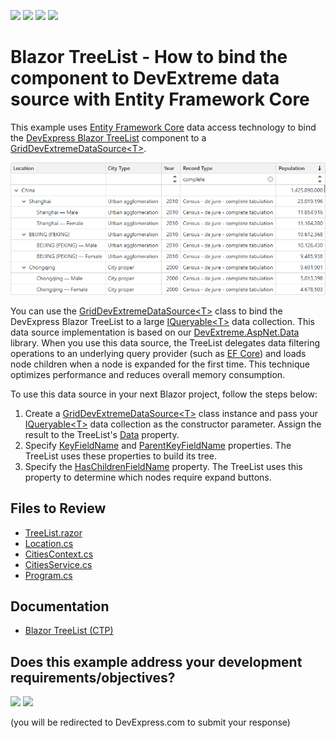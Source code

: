 <!-- default badges list -->
![](https://img.shields.io/endpoint?url=https://codecentral.devexpress.com/api/v1/VersionRange/803737245/24.1.2%2B)
[![](https://img.shields.io/badge/Open_in_DevExpress_Support_Center-FF7200?style=flat-square&logo=DevExpress&logoColor=white)](https://supportcenter.devexpress.com/ticket/details/T1234004)
[![](https://img.shields.io/badge/📖_How_to_use_DevExpress_Examples-e9f6fc?style=flat-square)](https://docs.devexpress.com/GeneralInformation/403183)
[![](https://img.shields.io/badge/💬_Leave_Feedback-feecdd?style=flat-square)](#does-this-example-address-your-development-requirementsobjectives)
<!-- default badges end -->
# Blazor TreeList - How to bind the component to DevExtreme data source with Entity Framework Core

This example uses [Entity Framework Core](https://learn.microsoft.com/en-us/ef/core/) data access technology to bind the [DevExpress Blazor TreeList](https://docs.devexpress.com/Blazor/404942/components/treelist) component to a [GridDevExtremeDataSource\<T>](https://docs.devexpress.com/Blazor/DevExpress.Blazor.GridDevExtremeDataSource-1).

![Bind DevExpress Blazor TreeList to DevExtreme Data Source](/image.png)

You can use the [GridDevExtremeDataSource\<T>](https://docs.devexpress.com/Blazor/DevExpress.Blazor.GridDevExtremeDataSource-1) class to bind the DevExpress Blazor TreeList to a large [IQueryable\<T>](https://docs.microsoft.com/en-us/dotnet/api/system.linq.iqueryable-1) data collection. This data source implementation is based on our [DevExtreme.AspNet.Data](https://github.com/DevExpress/DevExtreme.AspNet.Data) library. When you use this data source, the TreeList delegates data filtering operations to an underlying query provider (such as [EF Core](https://docs.microsoft.com/en-us/ef/core/)) and loads node children when a node is expanded for the first time. This technique optimizes performance and reduces overall memory consumption.

To use this data source in your next Blazor project, follow the steps below:

1. Create a [GridDevExtremeDataSource\<T>](https://docs.devexpress.com/Blazor/DevExpress.Blazor.GridDevExtremeDataSource-1) class instance and pass your [IQueryable\<T>](https://docs.microsoft.com/en-us/dotnet/api/system.linq.iqueryable-1) data collection as the constructor parameter. Assign the result to the TreeList's [Data](https://docs.devexpress.com/Blazor/DevExpress.Blazor.DxTreeList.Data) property.
2. Specify [KeyFieldName](https://docs.devexpress.com/Blazor/DevExpress.Blazor.DxTreeList.KeyFieldName) and [ParentKeyFieldName](https://docs.devexpress.com/Blazor/DevExpress.Blazor.DxTreeList.ParentKeyFieldName) properties. The TreeList uses these properties to build its tree.
3. Specify the [HasChildrenFieldName](https://docs.devexpress.com/Blazor/DevExpress.Blazor.DxTreeList.HasChildrenFieldName) property. The TreeList uses this property to determine which nodes require expand buttons.

## Files to Review

- [TreeList.razor](./CS/TreeListOnDemand/TreeListOnDemand/Components/Pages/TreeList.razor)
- [Location.cs](./CS/TreeListOnDemand/TreeListOnDemand/Data/Location.cs)
- [CitiesContext.cs](./CS/TreeListOnDemand/TreeListOnDemand/Data/CitiesContext.cs)
- [CitiesService.cs](./CS/TreeListOnDemand/TreeListOnDemand/Services/CitiesService.cs)
- [Program.cs](./CS/TreeListOnDemand/TreeListOnDemand/Program.cs)

## Documentation

- [Blazor TreeList (CTP)](https://docs.devexpress.com/Blazor/404942/components/treelist)
<!-- feedback -->
## Does this example address your development requirements/objectives?

[<img src="https://www.devexpress.com/support/examples/i/yes-button.svg"/>](https://www.devexpress.com/support/examples/survey.xml?utm_source=github&utm_campaign=blazor-treelist-bind-to-server-side-data&~~~was_helpful=yes) [<img src="https://www.devexpress.com/support/examples/i/no-button.svg"/>](https://www.devexpress.com/support/examples/survey.xml?utm_source=github&utm_campaign=blazor-treelist-bind-to-server-side-data&~~~was_helpful=no)

(you will be redirected to DevExpress.com to submit your response)
<!-- feedback end -->

